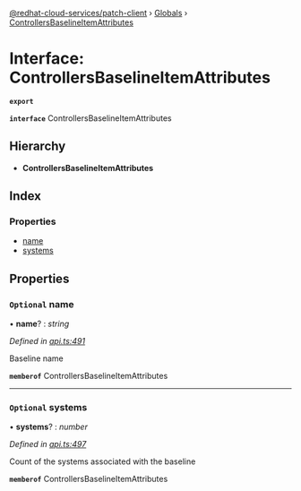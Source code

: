 [@redhat-cloud-services/patch-client](../README.md) › [Globals](../globals.md) › [ControllersBaselineItemAttributes](controllersbaselineitemattributes.md)

# Interface: ControllersBaselineItemAttributes

**`export`** 

**`interface`** ControllersBaselineItemAttributes

## Hierarchy

* **ControllersBaselineItemAttributes**

## Index

### Properties

* [name](controllersbaselineitemattributes.md#optional-name)
* [systems](controllersbaselineitemattributes.md#optional-systems)

## Properties

### `Optional` name

• **name**? : *string*

*Defined in [api.ts:491](https://github.com/RedHatInsights/javascript-clients/blob/77019e3d/packages/patch/api.ts#L491)*

Baseline name

**`memberof`** ControllersBaselineItemAttributes

___

### `Optional` systems

• **systems**? : *number*

*Defined in [api.ts:497](https://github.com/RedHatInsights/javascript-clients/blob/77019e3d/packages/patch/api.ts#L497)*

Count of the systems associated with the baseline

**`memberof`** ControllersBaselineItemAttributes
